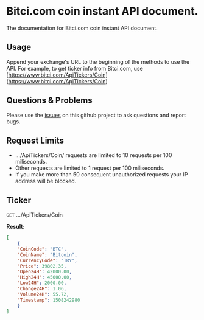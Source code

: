 # Bitci.com coin instant API document.
The documentation for Bitci.com coin instant API document.

## Usage
Append your exchange's URL to the beginning of the methods to use the API. For example, to get ticker info from Bitci.com, use [https://www.bitci.com/ApiTickers/Coin] (https://www.bitci.com/ApiTickers/Coin)

## Questions & Problems
Please use the [issues](https://github.com/BitciTeknoloji/coin-api-docs/issues) on this github project to ask questions and report bugs.

## Request Limits

* .../ApiTickers/Coin/ requests are limited to 10 requests per 100 miliseconds.
* Other requests are limited to 1 request per 100 miliseconds.
* If you make more than 50 consequent unauthorized requests your IP address will be blocked.

## Ticker

<code>GET</code> .../ApiTickers/Coin

**Result:**
``` json
[
	{
	"CoinCode": "BTC",
	"CoinName": "Bitcoin",
	"CurrencyCode": "TRY",
	"Price": 39802.35,
	"Open24H": 42000.00,
	"High24H": 45000.00,
	"Low24H": 2000.00,
	"Change24H": 1.06,
	"Volume24H": 55.72,
	"Timestamp": 1508242980
	}
]
```
